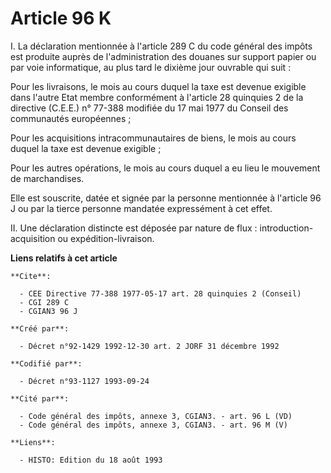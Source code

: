 # Article 96 K

I. La déclaration mentionnée à l'article 289 C du code général des impôts est produite auprès de l'administration des douanes
sur support papier ou par voie informatique, au plus tard le dixième jour ouvrable qui suit :

Pour les livraisons, le mois au cours duquel la taxe est devenue exigible dans l'autre Etat membre conformément à l'article
28 quinquies 2 de la directive (C.E.E.) n° 77-388 modifiée du 17 mai 1977 du Conseil des communautés européennes ;

Pour les acquisitions intracommunautaires de biens, le mois au cours duquel la taxe est devenue exigible ;

Pour les autres opérations, le mois au cours duquel a eu lieu le mouvement de marchandises.

Elle est souscrite, datée et signée par la personne mentionnée à l'article 96 J ou par la tierce personne mandatée
expressément à cet effet.

II. Une déclaration distincte est déposée par nature de flux : introduction-acquisition ou expédition-livraison.

**Liens relatifs à cet article**

	**Cite**:

	  - CEE Directive 77-388 1977-05-17 art. 28 quinquies 2 (Conseil)
	  - CGI 289 C
	  - CGIAN3 96 J

	**Créé par**:

	  - Décret n°92-1429 1992-12-30 art. 2 JORF 31 décembre 1992

	**Codifié par**:

	  - Décret n°93-1127 1993-09-24

	**Cité par**:

	  - Code général des impôts, annexe 3, CGIAN3. - art. 96 L (VD)
	  - Code général des impôts, annexe 3, CGIAN3. - art. 96 M (V)

	**Liens**:

	  - HISTO: Edition du 18 août 1993
